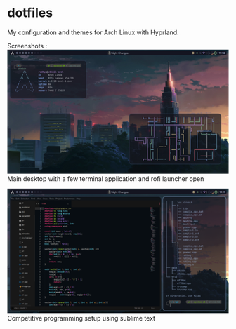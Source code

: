 # dotfiles
My configuration and themes for Arch Linux with Hyprland.

Screenshots :
![Desktop](screenshot.png)
Main desktop with a few terminal application and rofi launcher open

![Sublime](screenshot1.png)
Competitive programming setup using sublime text